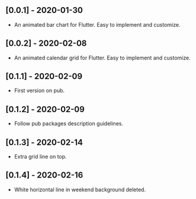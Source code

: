 ## [0.0.1] - 2020-01-30

* An animated bar chart for Flutter. Easy to implement and customize.

## [0.0.2] - 2020-02-08

* An animated calendar grid for Flutter. Easy to implement and customize.

## [0.1.1] - 2020-02-09

* First version on pub.

## [0.1.2] - 2020-02-09

* Follow pub packages description guidelines.

## [0.1.3] - 2020-02-14

* Extra grid line on top.

## [0.1.4] - 2020-02-16

* White horizontal line in weekend background deleted.
